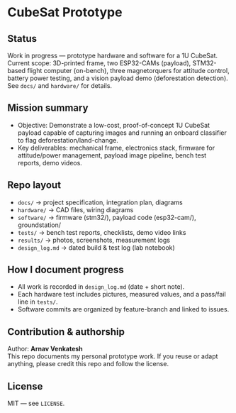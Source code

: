 # CubeSat Prototype

## Status
Work in progress — prototype hardware and software for a 1U CubeSat. Current scope: 3D-printed frame, two ESP32-CAMs (payload), STM32-based flight computer (on-bench), three magnetorquers for attitude control, battery power testing, and a vision payload demo (deforestation detection). See `docs/` and `hardware/` for details.

## Mission summary
- Objective: Demonstrate a low-cost, proof-of-concept 1U CubeSat payload capable of capturing images and running an onboard classifier to flag deforestation/land-change.
- Key deliverables: mechanical frame, electronics stack, firmware for attitude/power management, payload image pipeline, bench test reports, demo videos.

## Repo layout
- `docs/` → project specification, integration plan, diagrams
- `hardware/` → CAD files, wiring diagrams
- `software/` → firmware (stm32/), payload code (esp32-cam/), groundstation/
- `tests/` → bench test reports, checklists, demo video links
- `results/` → photos, screenshots, measurement logs
- `design_log.md` → dated build & test log (lab notebook)


## How I document progress
- All work is recorded in `design_log.md` (date + short note).  
- Each hardware test includes pictures, measured values, and a pass/fail line in `tests/`.  
- Software commits are organized by feature-branch and linked to issues.

## Contribution & authorship
Author: **Arnav Venkatesh**  
This repo documents my personal prototype work. If you reuse or adapt anything, please credit this repo and follow the license.

## License
MIT — see `LICENSE`.
